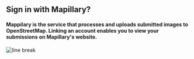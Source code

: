 ## Sign in with Mapillary?

#### Mappilary is the service that processes and uploads submitted images to OpenStreetMap. Linking an account enables you to view your submissions on Mapillary\'s website.

![line break](resource:assets/images/line_break.png)
